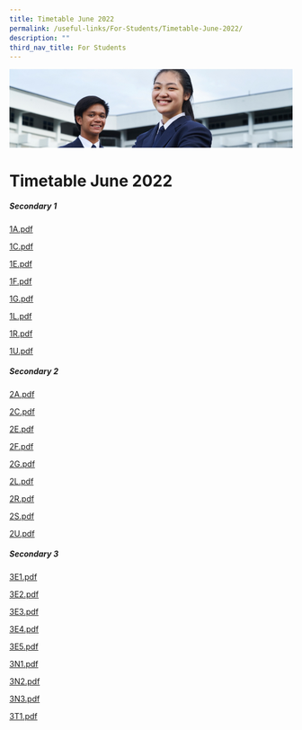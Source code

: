 ```yaml
---
title: Timetable June 2022
permalink: /useful-links/For-Students/Timetable-June-2022/
description: ""
third_nav_title: For Students
---
```

![](/images/Useful%20Links.jpg)

Timetable June 2022
===================

##### **Secondary 1**

[1A.pdf](/files/1A.pdf)

[1C.pdf](/files/1C.pdf)

[1E.pdf](/files/1E.pdf)

[1F.pdf](/files/1F.pdf)

[1G.pdf](/files/1G.pdf)

[1L.pdf](/files/1L.pdf)

[1R.pdf](/files/1R.pdf)

[1U.pdf](/files/1U.pdf)

##### **Secondary 2**

[2A.pdf](/files/2A.pdf)

[2C.pdf](/files/2C.pdf)

[2E.pdf](/files/2E.pdf)

[2F.pdf](/files/2F.pdf)

[2G.pdf](/files/2G.pdf)

[2L.pdf](/files/2L.pdf)

[2R.pdf](/files/2R.pdf)

[2S.pdf](/files/2S.pdf)

[2U.pdf](/files/2U.pdf)

##### **Secondary 3**

[3E1.pdf](/files/3E1.pdf)

[3E2.pdf](/files/3E2.pdf)

[3E3.pdf](/files/3E3.pdf)

[3E4.pdf](/files/3E4.pdf)

[3E5.pdf](/files/3E5.pdf)

[3N1.pdf](/files/3N1.pdf)

[3N2.pdf](/files/3N2.pdf)

[3N3.pdf](/files/3N3.pdf)

[3T1.pdf](/files/3T1.pdf)